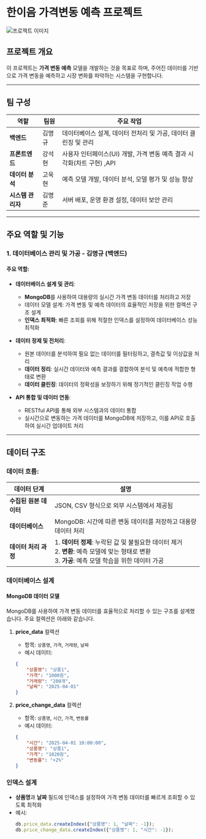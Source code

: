 # 한이음 가격변동 예측 프로젝트

![프로젝트 이미지](https://github.com/user-attachments/assets/7515c996-fedd-4e67-8631-294892e4d5da)

## 프로젝트 개요
이 프로젝트는 **가격 변동 예측** 모델을 개발하는 것을 목표로 하며, 주어진 데이터를 기반으로 가격 변동을 예측하고 시장 변화를 파악하는 시스템을 구현합니다.

---

## 팀 구성
| 역할             | 팀원      | 주요 작업                                                                                              |
|------------------|-----------|-------------------------------------------------------------------------------------------------------|
| **백엔드**        | 김명규    | 데이터베이스 설계, 데이터 전처리 및 가공,  데이터 클린징 및 관리                            |
| **프론트엔드**     | 강석현    | 사용자 인터페이스(UI) 개발, 가격 변동 예측 결과 시각화(차트 구현) ,API                                     |
| **데이터 분석**    | 고욱현    | 예측 모델 개발, 데이터 분석, 모델 평가 및 성능 향상                                                 |
| **시스템 관리자**  | 김명준    | 서버 배포, 운영 환경 설정, 데이터 보안 관리                                                        |

---

## 주요 역할 및 기능

### 1. 데이터베이스 관리 및 가공 - 김명규 (백엔드)
#### **주요 역할**:
- **데이터베이스 설계 및 관리**:
    - **MongoDB**를 사용하여 대용량의 실시간 가격 변동 데이터를 처리하고 저장
    - 데이터 모델 설계: 가격 변동 및 예측 데이터의 효율적인 저장을 위한 컬렉션 구조 설계
    - **인덱스 최적화**: 빠른 조회를 위해 적절한 인덱스를 설정하여 데이터베이스 성능 최적화

- **데이터 정제 및 전처리**:
    - 원본 데이터를 분석하여 필요 없는 데이터를 필터링하고, 결측값 및 이상값을 처리
    - **데이터 정리**: 실시간 데이터와 예측 결과를 결합하여 분석 및 예측에 적합한 형태로 변환
    - **데이터 클린징**: 데이터의 정확성을 보장하기 위해 정기적인 클린징 작업 수행

- **API 통합 및 데이터 연동**:
    - RESTful API를 통해 외부 시스템과의 데이터 통합
    - 실시간으로 변동하는 가격 데이터를 MongoDB에 저장하고, 이를 API로 호출하여 실시간 업데이트 처리

---

## 데이터 구조

### 데이터 흐름:
| 데이터 단계          | 설명                                                                                              |
|----------------------|---------------------------------------------------------------------------------------------------|
| **수집된 원본 데이터** | JSON, CSV 형식으로 외부 시스템에서 제공됨                                                      |
| **데이터베이스**      | MongoDB: 시간에 따른 변동 데이터를 저장하고 대용량 데이터 처리                                  |
| **데이터 처리 과정**  | 1. **데이터 정제**: 누락된 값 및 불필요한 데이터 제거<br> 2. **변환**: 예측 모델에 맞는 형태로 변환<br> 3. **가공**: 예측 모델 학습을 위한 데이터 가공 |

### 데이터베이스 설계

#### **MongoDB 데이터 모델**
MongoDB를 사용하여 가격 변동 데이터를 효율적으로 처리할 수 있는 구조를 설계했습니다. 주요 컬렉션은 아래와 같습니다.

1. **price_data** 컬렉션
    - 항목: `상품명`, `가격`, `거래량`, `날짜`
    - 예시 데이터:
    ```json
    {
        "상품명": "상품1",
        "가격": "1000원",
        "거래량": "200개",
        "날짜": "2025-04-01"
    }
    ```

2. **price_change_data** 컬렉션
    - 항목: `상품명`, `시간`, `가격`, `변동률`
    - 예시 데이터:
    ```json
    {
        "시간": "2025-04-01 10:00:00",
        "상품명": "상품1",
        "가격": "1020원",
        "변동률": "+2%"
    }
    ```

### 인덱스 설계
- **상품명**과 **날짜** 필드에 인덱스를 설정하여 가격 변동 데이터를 빠르게 조회할 수 있도록 최적화
- 예시:
  ```javascript
  db.price_data.createIndex({"상품명": 1, "날짜": -1});
  db.price_change_data.createIndex({"상품명": 1, "시간": -1});
